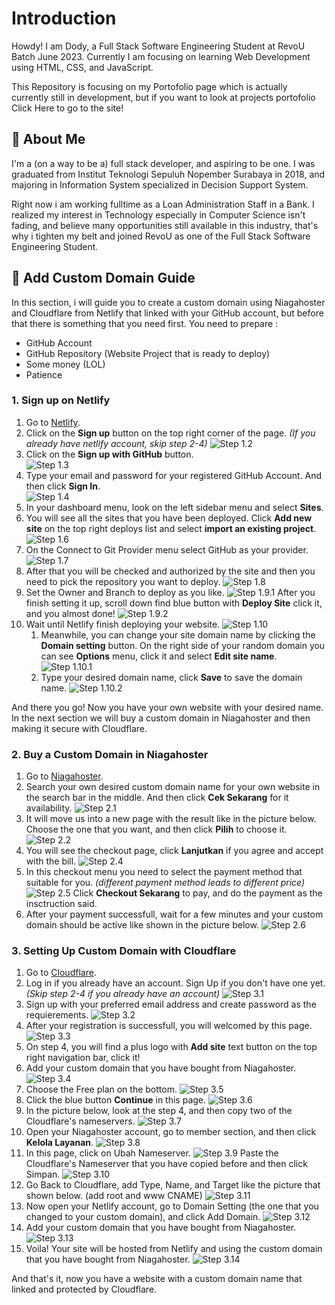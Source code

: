 
# Introduction

Howdy! I am Dody, a Full Stack Software Engineering Student at RevoU Batch June 2023. Currently I am focusing on learning Web Development using HTML, CSS, and JavaScript.

This Repository is focusing on my Portofolio page which is actually currently still in development, but if you want to look at projects portofolio Click Here to go to the site!


## 🚀 About Me
I'm a (on a way to be a) full stack developer, and aspiring to be one. I was graduated from Institut Teknologi Sepuluh Nopember Surabaya in 2018, and majoring in Information System specialized in Decision Support System.

Right now i am working fulltime as a Loan Administration Staff in a Bank. I realized my interest in Technology especially in Computer Science isn't fading, and believe many opportunities still available in this industry, that's why i tighten my belt and joined RevoU as one of the Full Stack Software Engineering Student. 


## 📖 Add Custom Domain Guide
In this section, i will guide you to create a custom domain using Niagahoster and Cloudflare from Netlify that linked with your GitHub account, but before that there is something that you need first.
You need to prepare :
- GitHub Account 
- GitHub Repository (Website Project that is ready to deploy)
- Some money (LOL)
- Patience 

### 1. Sign up on Netlify
1. Go to [Netlify](https://www.netlify.com/).
2. Click on the **Sign up** button on the top right corner of the page. *(If you already have netlify account, skip step 2-4)*
![Step 1.2](/readme-img/Screenshot%202023-07-07%20224715.png)
3. Click on the **Sign up with GitHub** button.\
![Step 1.3](/readme-img/Screenshot%202023-07-07%20225112.png)
4. Type your email and password for your registered GitHub Account. And then click **Sign In**.\
![Step 1.4](/readme-img/Screenshot%202023-07-07%20225906.png)
5. In your dashboard menu, look on the left sidebar menu and select **Sites**.
6. You will see all the sites that you have been deployed. Click **Add new site** on the top right deploys list and select **import an existing project**.\
![Step 1.6](/readme-img/Screenshot%202023-07-07%20230428.png)
7. On the Connect to Git Provider menu select GitHub as your provider.
![Step 1.7](/readme-img/Screenshot%202023-07-07%20230657.png)
8. After that you will be checked and authorized by the site and then you need to pick the repository you want to deploy.
![Step 1.8](/readme-img/Screenshot%202023-07-07%20230947.png)
9. Set the Owner and Branch to deploy as you like. 
![Step 1.9.1](/readme-img/Screenshot%202023-07-07%20231322.png)
After you finish setting it up, scroll down find blue button with **Deploy Site** click it, and you almost done!
![Step 1.9.2](/Screenshot%202023-07-07%20231335.png)
10. Wait until Netlify finish deploying your website.
![Step 1.10](/readme-img/Screenshot%202023-07-07%20232040.png)
    1. Meanwhile, you can change your site domain name by clicking the **Domain setting** button. On the right side of your random domain you can see **Options** menu, click it and select **Edit site name**.
    ![Step 1.10.1](/readme-img/Screenshot%202023-07-07%20232122.png)
    2. Type your desired domain name, click **Save** to save the domain name.
    ![Step 1.10.2](/readme-img/Screenshot%202023-07-07%20232228.png)

And there you go! Now you have your own website with your desired name. In the next section we will buy a custom domain in Niagahoster and then making it secure with Cloudflare.

### 2. Buy a Custom Domain in Niagahoster
1. Go to [Niagahoster](https://www.niagahoster.co.id/).
2. Search your own desired custom domain name for your own website in the search bar in the middle. And then click **Cek Sekarang** for it availability.
![Step 2.1](/readme-img/1.PNG)
3. It will move us into a new page with the result like in the picture below. Choose the one that you want, and then click **Pilih** to choose it.
![Step 2.2](/readme-img/2.PNG)
4. You will see the checkout page, click **Lanjutkan** if you agree and accept with the bill.
![Step 2.4](/readme-img/3.PNG)
5. In this checkout menu you need to select the payment method that suitable for you. *(different payment method leads to different price)*
![Step 2.5](/readme-img/4.PNG)
Click **Checkout Sekarang** to pay, and do the payment as the insctruction said.
6. After your payment successfull, wait for a few minutes and your custom domain should be active like shown in the picture below.
![Step 2.6](/readme-img/5.png)

### 3. Setting Up Custom Domain with Cloudflare
1. Go to [Cloudflare](https://dash.cloudflare.com/).
2. Log in if you already have an account. Sign Up if you don't have one yet. *(Skip step 2-4 if you already have an account)*
![Step 3.1](/readme-img/6.PNG)
3. Sign up with your preferred email address and create password as the requierements.
![Step 3.2](/readme-img/7.PNG)
4. After your registration is successfull, you will welcomed by this page.
![Step 3.3](/readme-img/8.PNG)
5. On step 4, you will find a plus logo with **Add site** text button on the top right navigation bar, click it!
6. Add your custom domain that you have bought from Niagahoster.
![Step 3.4](/readme-img/11.png)
7. Choose the Free plan on the bottom.
![Step 3.5](/readme-img/12.png)
8. Click the blue button **Continue** in this page.
![Step 3.6](/readme-img/13.png)
9. In the picture below, look at the step 4, and then copy two of the Cloudflare's nameservers.
![Step 3.7](/readme-img/14.png)
10. Open your Niagahoster account, go to member section, and then click **Kelola Layanan**.
![Step 3.8](/readme-img/15.png)
11. In this page, click on Ubah Nameserver.
![Step 3.9](/readme-img/16.png)
    Paste the Cloudflare's Nameserver that you have copied before and then click Simpan. 
![Step 3.10](/readme-img/17.png)
12. Go Back to Cloudflare, add Type, Name, and Target like the picture that shown below. (add root and www CNAME)
![Step 3.11](/readme-img/19.png)
13. Now open your Netlify account, go to Domain Setting (the one that you changed to your custom domain), and click Add Domain.
![Step 3.12](/readme-img/20.png)
14. Add your custom domain that you have bought from Niagahoster.
![Step 3.13](/readme-img/21.png)
15. Voila! Your site will be hosted from Netlify and using the custom domain that you have bought from Niagahoster.
![Step 3.14](/readme-img/22.png)

And that's it, now you have a website with a custom domain name that linked and protected by Cloudflare.